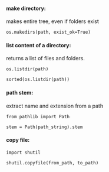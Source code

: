 

#### make directory:
makes entire tree, even if folders exist
```
os.makedirs(path, exist_ok=True)
```

#### list content of a directory:
returns a list of files and folders.
```
os.listdir(path)

sorted(os.listdir(path))
```

#### path stem:
extract name and extension from a path
```
from pathlib import Path

stem = Path(path_string).stem
```

#### copy file:

```
import shutil

shutil.copyfile(from_path, to_path)
```
